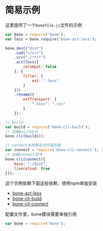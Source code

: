 # 简易示例

这里提供了一个`bonefile.js`文件的示例

```javascript
var bone = require('bone'); 
var less = bone.require('bone-act-less');

bone.dest("dist")
    .cwd("~/src")
    .src("./**/*")
    .act(less({
        ieCompat: false
    }, {
        filter: {
            ext: ".less"
        }
    }))
    .rename({
        extTransport: {
            ".less": ".css"
        }
    });

// build
var build = require('bone-cli-build');
// 加载build命令
bone.cli(build());

// connect本地静态文件服务器
var connect = require('bone-cli-connect');
// 加载connect命令
bone.cli(connect({
    base: "./dist",
    livereload: true
}));
```
这个示例依赖下面这些依赖，使用npm单独安装

+ [bone-act-less](https://github.com/wyicwx/bone-act-less)
+ [bone-cli-build](https://github.com/wyicwx/bone-cli-build)
+ [bone-cli-connect](https://github.com/wyicwx/bone-cli-connect)

配置文件里，bone模块需要单独引用

```javascript
var bone = require('bone');
```
